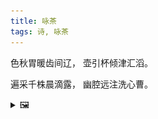 ```yaml
---
title: 咏茶
tags: 诗, 咏茶
---
```


色秋胃暖齿间辽，
壶引杯倾津汇滔。

遍采千株晨滴露，
幽腔远注洗心曹。

<details><summary>🖼️</summary>

![](writings/images/2019-10-27-14-22-yong-cha.JPG)

</details>
